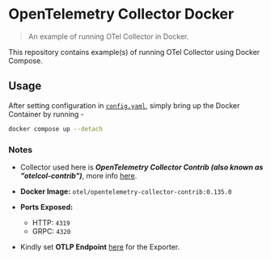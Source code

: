 # OpenTelemetry Collector Docker

> An example of running OTel Collector in Docker.

This repository contains example(s) of running OTel Collector using Docker Compose.

## Usage

After setting configuration in [`config.yaml`](config/config.yaml), simply bring up the Docker Container by running -

```bash
docker compose up --detach
```

### Notes

- Collector used here is ***OpenTelemetry Collector Contrib (also known as "otelcol-contrib")***, more info [here](https://github.com/open-telemetry/opentelemetry-collector-releases/blob/main/distributions/otelcol-contrib).

- **Docker Image:** `otel/opentelemetry-collector-contrib:0.135.0`

- **Ports Exposed:**
  - HTTP: `4319`
  - GRPC: `4320`

- Kindly set **OTLP Endpoint** [here](https://github.com/crazyuploader/OTel-Collector-Docker/blob/main/config/config.yaml#L14) for the Exporter.
